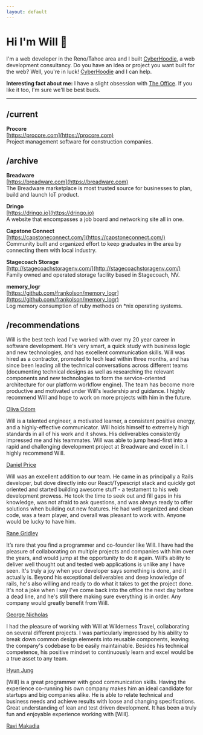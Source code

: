 ```yaml
---
layout: default
---
```


# Hi I'm Will 👋

I'm a web developer in the Reno/Tahoe area and I built <a href="https://cyberhoodie.com">CyberHoodie</a>, a web development consultancy. Do you have an idea or project you want built for the web? Well, you're in luck! <a href="https://cyberhoodie.com">CyberHoodie</a> and I can help.

**Interesting fact about me:** I have a slight obsession with [The Office](https://twitter.com/theofficenbc). If you like it too, I'm sure we'll be best buds.

---

## /current

**Procore**<br />
[https://procore.com](https://procore.com)<br />
Project management software for construction companies.

## /archive

**Breadware**<br />
[https://breadware.com](https://breadware.com)<br />
The Breadware marketplace is most trusted source for businesses to plan, build and launch IoT product.

**Dringo**<br />
[https://dringo.io](https://dringo.io)<br />
A website that encompasses a job board and networking site all in one.

**Capstone Connect**<br />
[https://capstoneconnect.com/](https://capstoneconnect.com/)<br />
Community built and organized effort to keep graduates in the area by connecting them with local industry.

**Stagecoach Storage**<br />
[http://stagecoachstoragenv.com/](http://stagecoachstoragenv.com/)<br />
Family owned and operated storage facility based in Stagecoach, NV.

**memory_logr**<br />
[https://github.com/frankolson/memory_logr](https://github.com/frankolson/memory_logr)<br />
Log memory consumption of ruby methods on *nix operating systems.

## /recommendations

Will is the best tech lead I've worked with over my 20 year career in software development. He's very smart, a quick study with business logic and new technologies, and has excellent communication skills. Will was hired as a contractor, promoted to tech lead within three months, and has since been leading all the technical conversations across different teams (documenting technical designs as well as researching the relevant components and new technologies to form the service-oriented architecture for our platform workflow engine). The team has become more productive and motivated under Will's leadership and guidance. I highly recommend Will and hope to work on more projects with him in the future.

[Oliva Odom](https://www.linkedin.com/in/oliva-odom-7b57b21b/)


Will is a talented engineer, a motivated learner, a consistent positive energy, and a highly-effective communicator. Will holds himself to extremely high standards in all of his work and it shows. His deliverables consistently impressed me and his teammates. Will was able to jump head-first into a rapid and challenging development project at Breadware and excel in it. I highly recommend Will.

[Daniel Price](https://www.linkedin.com/in/daniel-price-a0b33834/)


Will was an excellent addition to our team. He came in as principally a Rails developer, but dove directly into our React/Typescript stack and quickly got oriented and started building awesome stuff - a testament to his web development prowess. He took the time to seek out and fill gaps in his knowledge, was not afraid to ask questions, and was always ready to offer solutions when building out new features. He had well organized and clean code, was a team player, and overall was pleasant to work with. Anyone would be lucky to have him.

[Rane Gridley](https://www.linkedin.com/in/ranegridley/)

It’s rare that you find a programmer and co-founder like Will. I have had the pleasure of collaborating on multiple projects and companies with him over the years, and would jump at the opportunity to do it again. Will’s ability to deliver well thought out and tested web applications is unlike any I have seen. It's truly a joy when your developer says something is done, and it actually is. Beyond his exceptional deliverables and deep knowledge of rails, he's also willing and ready to do what it takes to get the project done. It's not a joke when I say I've come back into the office the next day before a dead line, and he's still there making sure everything is in order. Any company would greatly benefit from Will.

[George Nicholas](https://www.linkedin.com/in/george-nicholas/)

I had the pleasure of working with Will at Wilderness Travel, collaborating on
several different projects. I was particularly impressed by his ability to break
down common design elements into reusable components, leaving the company's
codebase to be easily maintainable. Besides his technical competence, his
positive mindset to continuously learn and excel would be a true asset to any
team. 

[Hyun Jung](https://www.linkedin.com/in/hsjung/)

[Will] is a great programmer with good communication skills. Having the experience co-running his own company makes him an ideal candidate for startups and big companies alike. He is able to relate technical and business needs and achieve results with loose and changing specifications. Great understanding of lean and test driven development. It has been a truly fun and enjoyable experience working with [Will].

[Ravi Makadia](https://www.linkedin.com/in/ravimakadia)

